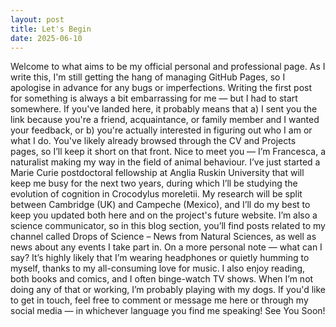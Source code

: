 ```yaml
---
layout: post
title: Let's Begin
date: 2025-06-10
---
```


Welcome to what aims to be my official personal and professional page. As I write this, I'm still getting the hang of managing GitHub Pages, so I apologise in advance for any bugs or imperfections. Writing the first post for something is always a bit embarrassing for me — but I had to start somewhere.
If you've landed here, it probably means that a) I sent you the link because you're a friend, acquaintance, or family member and I wanted your feedback, or b) you're actually interested in figuring out who I am or what I do. You've likely already browsed through the CV and Projects pages, so I’ll keep it short on that front.
Nice to meet you — I’m Francesca, a naturalist making my way in the field of animal behaviour. I’ve just started a Marie Curie postdoctoral fellowship at Anglia Ruskin University that will keep me busy for the next two years, during which I’ll be studying the evolution of cognition in Crocodylus moreletii. My research will be split between Cambridge (UK) and Campeche (Mexico), and I’ll do my best to keep you updated both here and on the project's future website.
I’m also a science communicator, so in this blog section, you’ll find posts related to my channel called Drops of Science – News from Natural Sciences, as well as news about any events I take part in.
On a more personal note — what can I say? It’s highly likely that I’m wearing headphones or quietly humming to myself, thanks to my all-consuming love for music. I also enjoy reading, both books and comics, and I often binge-watch TV shows. When I’m not doing any of that or working, I’m probably playing with my dogs.
If you'd like to get in touch, feel free to comment or message me here or through my social media — in whichever language you find me speaking!
See You Soon!
